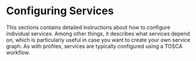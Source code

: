 # Configuring Services

This sections contains detailed instructions about how to configure
individual services. Among other things, it describes what services
depend on, which is particularly useful in case you want to create
your own service graph. As with profiles, services are typically
configured using a TOSCA workflow.
